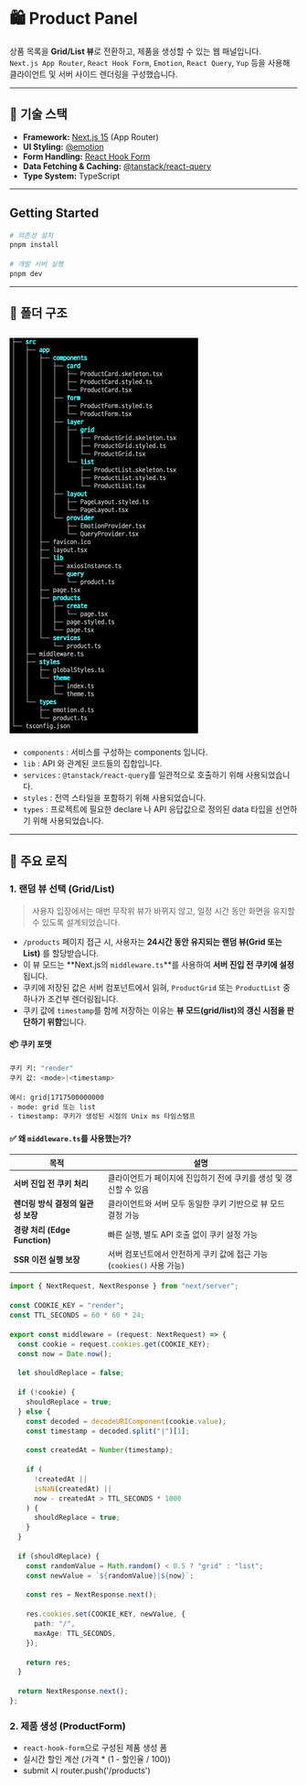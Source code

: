 # 🛍️ Product Panel

상품 목록을 **Grid/List 뷰**로 전환하고, 제품을 생성할 수 있는 웹 패널입니다.  
`Next.js App Router`, `React Hook Form`, `Emotion`, `React Query`, `Yup` 등을 사용해 클라이언트 및 서버 사이드 렌더링을 구성했습니다.

---

## 🚀 기술 스택

- **Framework:** [Next.js 15](https://nextjs.org/) (App Router)
- **UI Styling:** [@emotion](https://emotion.sh/docs/introduction)
- **Form Handling:** [React Hook Form](https://react-hook-form.com/)
- **Data Fetching & Caching:** [@tanstack/react-query](https://tanstack.com/query/v5)
- **Type System:** TypeScript

---

## Getting Started

```bash
# 의존성 설치
pnpm install

# 개발 서버 실행
pnpm dev
```

---

## 📁 폴더 구조

## ![폴더 구조](./public/project.png)

- `components` : 서비스를 구성하는 components 입니다.
- `lib` : API 와 관계된 코드들의 집합입니다.
- `services` : `@tanstack/react-query`를 일관적으로 호출하기 위해 사용되었습니다.
- `styles` : 전역 스타일을 포함하기 위해 사용되었습니다.
- `types` : 프로젝트에 필요한 declare 나 API 응답값으로 정의된 data 타입을 선언하기 위해 사용되었습니다.

---

## 📌 주요 로직

### 1. 랜덤 뷰 선택 (Grid/List)

> 사용자 입장에서는 매번 무작위 뷰가 바뀌지 않고, 일정 시간 동안 화면을 유지할 수 있도록 설계되었습니다.

- `/products` 페이지 접근 시, 사용자는 **24시간 동안 유지되는 랜덤 뷰(Grid 또는 List)** 를 할당받습니다.
- 이 뷰 모드는 **Next.js의 `middleware.ts`**를 사용하여 **서버 진입 전 쿠키에 설정**됩니다.
- 쿠키에 저장된 값은 서버 컴포넌트에서 읽혀, `ProductGrid` 또는 `ProductList` 중 하나가 조건부 렌더링됩니다.
- 쿠키 값에 `timestamp`를 함께 저장하는 이유는 **뷰 모드(grid/list)의 갱신 시점을 판단하기 위함**입니다.

#### 📦 쿠키 포맷

```bash
쿠키 키: "render"
쿠키 값: <mode>|<timestamp>

예시: grid|1717500000000
- mode: grid 또는 list
- timestamp: 쿠키가 생성된 시점의 Unix ms 타임스탬프
```

#### ✅ 왜 `middleware.ts`를 사용했는가?

| 목적                               | 설명                                                                   |
| ---------------------------------- | ---------------------------------------------------------------------- |
| **서버 진입 전 쿠키 처리**         | 클라이언트가 페이지에 진입하기 전에 쿠키를 생성 및 갱신할 수 있음      |
| **렌더링 방식 결정의 일관성 보장** | 클라이언트와 서버 모두 동일한 쿠키 기반으로 뷰 모드 결정 가능          |
| **경량 처리 (Edge Function)**      | 빠른 실행, 별도 API 호출 없이 쿠키 설정 가능                           |
| **SSR 이전 실행 보장**             | 서버 컴포넌트에서 안전하게 쿠키 값에 접근 가능 (`cookies()` 사용 가능) |

```ts
import { NextRequest, NextResponse } from "next/server";

const COOKIE_KEY = "render";
const TTL_SECONDS = 60 * 60 * 24;

export const middleware = (request: NextRequest) => {
  const cookie = request.cookies.get(COOKIE_KEY);
  const now = Date.now();

  let shouldReplace = false;

  if (!cookie) {
    shouldReplace = true;
  } else {
    const decoded = decodeURIComponent(cookie.value);
    const timestamp = decoded.split("|")[1];

    const createdAt = Number(timestamp);

    if (
      !createdAt ||
      isNaN(createdAt) ||
      now - createdAt > TTL_SECONDS * 1000
    ) {
      shouldReplace = true;
    }
  }

  if (shouldReplace) {
    const randomValue = Math.random() < 0.5 ? "grid" : "list";
    const newValue = `${randomValue}|${now}`;

    const res = NextResponse.next();

    res.cookies.set(COOKIE_KEY, newValue, {
      path: "/",
      maxAge: TTL_SECONDS,
    });

    return res;
  }

  return NextResponse.next();
};
```

### 2. 제품 생성 (ProductForm)

- `react-hook-form`으로 구성된 제품 생성 폼
- 실시간 할인 계산 (가격 \* (1 - 할인율 / 100))
- submit 시 router.push('/products')
